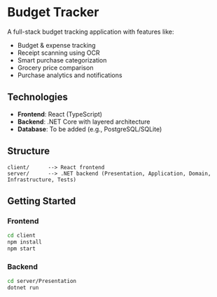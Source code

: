 # Budget Tracker

A full-stack budget tracking application with features like:
- Budget & expense tracking
- Receipt scanning using OCR
- Smart purchase categorization
- Grocery price comparison
- Purchase analytics and notifications

## Technologies
- **Frontend**: React (TypeScript)
- **Backend**: .NET Core with layered architecture
- **Database**: To be added (e.g., PostgreSQL/SQLite)

## Structure
```
client/      --> React frontend
server/      --> .NET backend (Presentation, Application, Domain, Infrastructure, Tests)
```

## Getting Started

### Frontend
```bash
cd client
npm install
npm start
```

### Backend
```bash
cd server/Presentation
dotnet run
```
